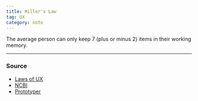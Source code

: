 ```yaml
---
title: Miller's Law
tag: UX
category: note
---
```


The average person can only keep 7 (plus or minus 2) items in their working memory.

--- 
### Source
- [Laws of UX](https://lawsofux.com/millers-law/)
- [NCBI](https://www.ncbi.nlm.nih.gov/pmc/articles/PMC2864034/)
- [Prototyper](https://blog.prototypr.io/design-principles-for-reducing-cognitive-load-84e82ca61abd)
